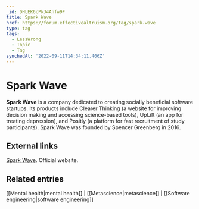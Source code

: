 ```yaml
---
_id: DHLEK6cPkJ4Anfw9F
title: Spark Wave
href: https://forum.effectivealtruism.org/tag/spark-wave
type: tag
tags:
  - LessWrong
  - Topic
  - Tag
synchedAt: '2022-09-11T14:34:11.406Z'
---
```

# Spark Wave

**Spark Wave** is a company dedicated to creating socially beneficial software startups. Its products include Clearer Thinking (a website for improving decision making and accessing science-based tools), UpLift (an app for treating depression), and Positly (a platform for fast recruitment of study participants). Spark Wave was founded by Spencer Greenberg in 2016.

External links
--------------

[Spark Wave](https://www.sparkwave.tech/). Official website.

Related entries
---------------

[[Mental health|mental health]] | [[Metascience|metascience]] | [[Software engineering|software engineering]]